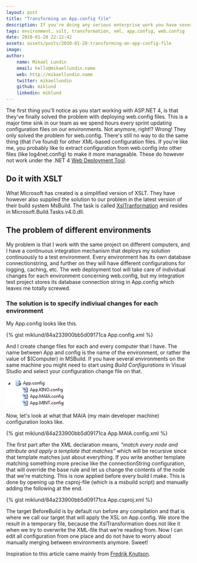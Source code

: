 ```yaml
---
layout: post
title: "Transforming an App.config file"
description: If you're doing any serious enterprise work you have several different environments and they all have their own configuration. Here is a solution for handling different configuration files and transforming depending on the environment you're building for.
tags: environment, xslt, transformation, xml, app.config, web.config
date: 2010-01-28 22:12:42
assets: assets/posts/2010-01-28-transforming-an-app-config-file
image: 
author:
    name: Mikael Lundin
    email: hello@mikaellundin.name
    web: http://mikaellundin.name
    twitter: mikaellundin
    github: miklund
    linkedin: miklund
---
```


The first thing you'll notice as you start working with ASP.NET 4, is that they've finally solved the problem with deploying web.config files. This is a major time sink in our team as we spend hours every sprint updating configuration files on our environments. Not anymore, right!?  Wrong!  They only solved the problem for web.config. There's still no way to do the same thing (that I've found) for other XML-based configuration files. If you're like me, you probably like to extract configuration from web.config into other files (like log4net.config) to make it more manageable. These do however not work under the .NET 4 [Web Deployment Tool](http://www.iis.net/expand/WebDeploymentTool).

## Do it with XSLT

What Microsoft has created is a simplified version of XSLT. They have however also supplied the solution to our problem in the latest version of their build system MsBuild. The task is called [XslTranformation](http://msdn.microsoft.com/en-us/library/microsoft.build.tasks.xsltransformation(VS.100).aspx) and resides in Microsoft.Build.Tasks.v4.0.dll.

## The problem of different environments

My problem is that I work with the same project on different computers, and I have a continuous integration mechanism that deploys my solution continuously to a test environment. Every environment has its own database connectionstring, and further on they will have different configurations for logging, caching, etc.  The web deployment tool will take care of individual changes for each environment concerning web.config, but my integration test project stores its database connection string in App.config which leaves me totally screwed.

### The solution is to specify indiviual changes for each environment

My App.config looks like this.

{% gist miklund/84a233900bb5d09171ca App.config.xml %}

And I create change files for each and every computer that I have. The name between App and config is the name of the environment, or rather the value of $(Computer) in MSBuild. If you have several environments on the same machine you might need to start using _Build Configurations_ in Visual Studio and select your configuration change file on that.

![App.config transformation files](/assets/posts/2010-01-28-transforming-an-app-config-file/appconfig.png)

Now, let's look at what that MAIA (my main developer machine) configuration looks like.

{% gist miklund/84a233900bb5d09171ca App.MAIA.config.xml %}

The first part after the XML declaration means, _"match every node and attribute and apply a template that matches"_ which will be recursive since that template matches just about everything.  If you write another template matching something more precise like the connectionString configuration, that will override the base rule and let us change the contents of the node that we're matching.  This is now applied before every build I make. This is done by opening up the csproj-file (which is a msbuild script) and manually adding the following at the end.

{% gist miklund/84a233900bb5d09171ca App.csproj.xml %}

<p>The target BeforeBuild is by default run before any compilation and that is where we call our target that will apply the XSL on App.config. We store the result in a temporary file, because the XslTransformation does not like it when we try to overwrite the XML-file that we're reading from.  Now I can edit all configuration from one place and do not have to worry about manually merging between environments anymore. Sweet!

Inspiration to this article came mainly from [Fredrik Knutson](http://fknut.blogspot.com/2009/11/appconfig-transformation-with-new.html "app.config transformation with the new MsBuild task XslTransformation in .NET4").
